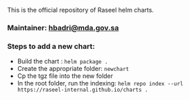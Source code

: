 This is the official repository of Raseel helm charts.

### Maintainer: [hbadri@mda.gov.sa](mailto:hbadri@mda.gov.sa)

### Steps to add a new chart:

* Build the chart : `helm package .`
* Create the appropriate folder: `newchart`
* Cp the tgz file into the new folder
* In the root folder, run the indexing:
`helm repo index --url https://raseel-internal.github.io/charts .`
